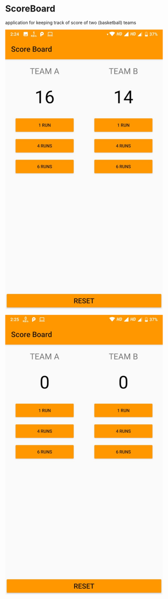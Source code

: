 # ScoreBoard

application for keeping track of score of two (basketball) teams


![](images/score.jpeg)



![](images/reset.jpeg)
